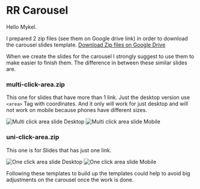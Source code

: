 # RR Carousel


Hello Mykel.

I prepared 2 zip files (see them on Google drive link) in order to download the carousel slides template.
 [Download Zip files on Google Drive](https://drive.google.com/drive/u/1/folders/1LWw35hCjaIo92FhQsSLBOAAKJcoFAvTx)

When we create the slides for the carousel I strongly suggest to use them to make easier to finish them.
The difference in between these similar slides are.


### multi-click-area.zip
This one for slides that have more than 1 link. Just the desktop version use `<area>` Tag with coordinates.
And it only will work for just desktop and will not work on mobile because phones have different sizes.


![Multi click area slide Desktop](https://snipboard.io/DZuXbz.jpg#1 "Multi click area slide Desktop")
![Multi click area slide Mobile](https://snipboard.io/6lVh3j.jpg#1 "Multi click area slide Mobile")


### uni-click-area.zip
This one is for Slides that has just one link.


![One click area slide Desktop](https://snipboard.io/UTYeNX.jpg#1 "Uni click Slide Desktop")
![One click area slide Mobile](https://snipboard.io/9Dv0xQ.jpg#1 "Uni click Slide Mobile")


Following these templates to build up the templates could help to avoid big adjustments on the carousel once the work is done.
